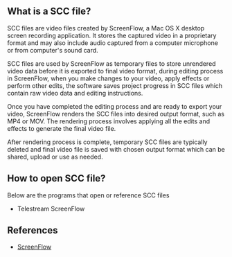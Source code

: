 ## What is a SCC file?

SCC files are video files created by ScreenFlow, a Mac OS X desktop screen recording application. It stores the captured video in a proprietary format and may also include audio captured from a computer microphone or from computer's sound card.

SCC files are used by ScreenFlow as temporary files to store unrendered video data before it is exported to final video format, during editing process in ScreenFlow, when you make changes to your video, apply effects or perform other edits, the software saves project progress in SCC files which contain raw video data and editing instructions.

Once you have completed the editing process and are ready to export your video, ScreenFlow renders the SCC files into desired output format, such as MP4 or MOV. The rendering process involves applying all the edits and effects to generate the final video file.

After rendering process is complete, temporary SCC files are typically deleted and final video file is saved with chosen output format which can be shared, upload or use as needed.

## How to open SCC file?

Below are the programs that open or reference SCC files

- Telestream ScreenFlow

## References
* [ScreenFlow](https://en.wikipedia.org/wiki/ScreenFlow)
